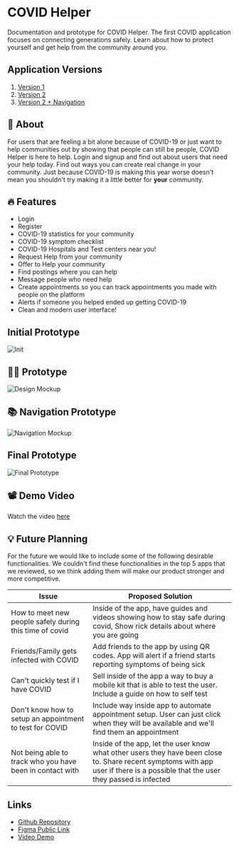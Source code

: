 # COVID Helper

Documentation and prototype for COVID Helper. The first COVID application focuses
on connecting generations safely. Learn about how to protect yourself and get
help from the community around you.

## Application Versions

1. [Version 1](https://www.figma.com/file/u2Jh1NDs3MTxBPxBwSdhin/HelpQuester-1?node-id=0%3A1)
2. [Version 2](https://www.figma.com/file/kxxj9MPMZY5q2lOYhf8dct/CovidHelper)
3. [Version 2 + Navigation](https://www.figma.com/file/NdAmVcBYr3bmu88qVqwCe9/CovidHelper-Testing)

## :thinking: About

For users that are feeling a bit alone because of COVID-19 or just want to help
communities out by showing that people can still be people, COVID Helper is here
to help. Login and signup and find out about users that need your help today. Find
out ways you can create real change in your community. Just because COVID-19
is making this year worse doesn't mean you shouldn't try making it a little better
for **your** community.

## :fire: Features

- Login
- Register
- COVID-19 statistics for your community
- COVID-19 symptom checklist
- COVID-19 Hospitals and Test centers near you!
- Request Help from your community
- Offer to Help your community
- Find postings where you can help
- Message people who need help
- Create appointments so you can track appointments you made with people on the platform
- Alerts if someone you helped ended up getting COVID-19
- Clean and modern user interface!

## Initial Prototype

![Init](./initial-prototype.png)

## :woman_artist: Prototype

![Design Mockup](./prototype.png)

## :books: Navigation Prototype

![Navigation Mockup](./navigation.png)

## Final Prototype

![Final Prototype](./FinalPrototype.png)

## :film_projector: Demo Video

Watch the video [here](https://sheridanc-my.sharepoint.com/:v:/g/personal/bajajkun_shernet_sheridancollege_ca/EeqhjA-2OjVGkR4k73hcEmABiidmHJqfhp-6umGl8SmsNg?e=DUYZrP)

## :bulb: Future Planning

For the future we would like to include some of the following desirable
functionalities. We couldn't find these functionalities in the top 5 apps
that we reviewed, so we think adding them will make our product stronger and
more competitive.

| Issue                                                     | Proposed Solution                                                                                                                                                               |
| --------------------------------------------------------- | ------------------------------------------------------------------------------------------------------------------------------------------------------------------------------- |
| How to meet new people safely during this time of covid   | Inside of the app, have guides and videos showing how to stay safe during covid, Show rick details about where you are going                                                    |
| Friends/Family gets infected with COVID                   | Add friends to the app by using QR codes. App will alert if a friend starts reporting symptoms of being sick                                                                    |
| Can't quickly test if I have COVID                        | Sell inside of the app a way to buy a mobile kit that is able to test the user. Include a guide on how to self test                                                             |
| Don't know how to setup an appointment to test for COVID  | Include way inside app to automate appointment setup. User can just click when they will be available and we'll find them an appointment                                        |
| Not being able to track who you have been in contact with | Inside of the app, let the user know what other users they have been close to. Share recent symptoms with app user if there is a possible that the user they passed is infected |

## Links

- [Github Repository](https://github.com/AlecDivito/School-HCI-Assignment)
- [Figma Public Link](https://www.figma.com/file/kxxj9MPMZY5q2lOYhf8dct/HelpQuester?node-id=0%3A1)
- [Video Demo](https://drive.google.com/file/d/1BYEm3-6xoUA5CvusBwUzt2G0cXLwGHd8/view?usp=sharing)
